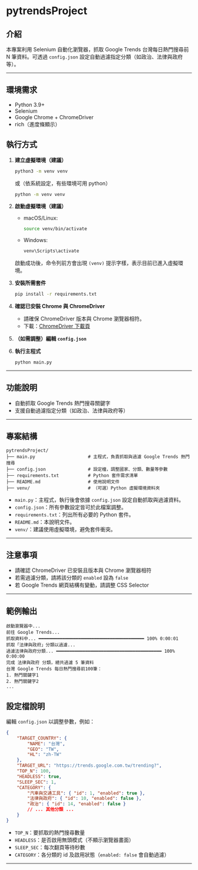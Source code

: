 # pytrendsProject

## 介紹

本專案利用 Selenium 自動化瀏覽器，抓取 Google Trends 台灣每日熱門搜尋前 N 筆資料。可透過 `config.json` 設定自動過濾指定分類（如政治、法律與政府等）。

---

## 環境需求

- Python 3.9+
- Selenium
- Google Chrome + ChromeDriver
- rich（進度條顯示）

## 執行方式

1. **建立虛擬環境（建議）**
    ```sh
    python3 -m venv venv
    ```
    或（依系統設定，有些環境可用 python）
    ```sh
    python -m venv venv
    ```

2. **啟動虛擬環境（建議）**
    - macOS/Linux:
        ```sh
        source venv/bin/activate
        ```
    - Windows:
        ```sh
        venv\Scripts\activate
        ```
    啟動成功後，命令列前方會出現 `(venv)` 提示字樣，表示目前已進入虛擬環境。
    
3. **安裝所需套件**
    ```sh
    pip install -r requirements.txt
    ```

4. **確認已安裝 Chrome 與 ChromeDriver**
    - 請確保 ChromeDriver 版本與 Chrome 瀏覽器相符。
    - 下載：[ChromeDriver 下載頁](https://chromedriver.chromium.org/downloads)

5. **（如需調整）編輯 `config.json`**

6. **執行主程式**
    ```sh
    python main.py
    ```

---

## 功能說明

- 自動抓取 Google Trends 熱門搜尋關鍵字
- 支援自動過濾指定分類（如政治、法律與政府等）

---

## 專案結構

```
pytrendsProject/
├── main.py                    # 主程式，負責抓取與過濾 Google Trends 熱門搜尋
├── config.json                # 設定檔，調整國家、分類、數量等參數
├── requirements.txt           # Python 套件需求清單
├── README.md                  # 使用說明文件
├── venv/                      # （可選）Python 虛擬環境資料夾
```

- `main.py`：主程式，執行後會依據 `config.json` 設定自動抓取與過濾資料。
- `config.json`：所有參數設定皆可於此檔案調整。
- `requirements.txt`：列出所有必要的 Python 套件。
- `README.md`：本說明文件。
- `venv/`：建議使用虛擬環境，避免套件衝突。

---

## 注意事項

- 請確認 ChromeDriver 已安裝且版本與 Chrome 瀏覽器相符
- 若需過濾分類，請將該分類的 `enabled` 設為 `false`
- 若 Google Trends 網頁結構有變動，請調整 CSS Selector

---

## 範例輸出

```
啟動瀏覽器中...
前往 Google Trends...
抓取資料中... ━━━━━━━━━━━━━━━━━━━━━━━━━━━━━━━━━━━━━━━━ 100% 0:00:01
抓取「法律與政府」分類以過濾...
過濾法律與政府分類... ━━━━━━━━━━━━━━━━━━━━━━━━━━━━━━━━━━━━━━━━ 100% 0:00:00
完成 法律與政府 分類，總共過濾 5 筆資料
台灣 Google Trends 每日熱門搜尋前100筆：
1. 熱門關鍵字1
2. 熱門關鍵字2
...
```

## 設定檔說明

編輯 `config.json` 以調整參數，例如：

```json
{
    "TARGET_COUNTRY": {
        "NAME": "台灣",
        "GEO": "TW",
        "HL": "zh-TW"
    },
    "TARGET_URL": "https://trends.google.com.tw/trending?",
    "TOP_N": 100,
    "HEADLESS": true,
    "SLEEP_SEC": 1,
    "CATEGORY": {
        "汽車與交通工具": { "id": 1, "enabled": true },
        "法律與政府": { "id": 10, "enabled": false },
        "政治": { "id": 14, "enabled": false }
        // ... 其他分類 ...
    }
}
```

- `TOP_N`：要抓取的熱門搜尋數量
- `HEADLESS`：是否啟用無頭模式（不顯示瀏覽器畫面）
- `SLEEP_SEC`：每次翻頁等待秒數
- `CATEGORY`：各分類的 id 及啟用狀態（`enabled: false` 會自動過濾）

---